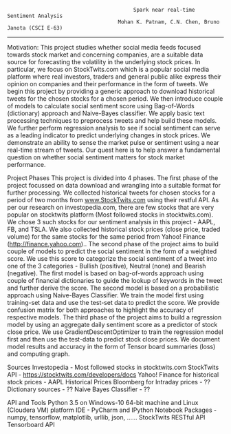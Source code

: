                                              Spark near real-time Sentiment Analysis
                                        Mohan K. Patnam, C.N. Chen, Bruno Janota (CSCI E-63)
_________________________________________________________________________________________________________________________________________

Motivation: This project studies whether social media feeds focused towards stock market and concerning companies, are a suitable data source for forecasting the volatility in the underlying stock prices. In particular, we focus on StockTwits.com which is a popular social media platform where real investors, traders and general public alike express their opinion on companies and their performance in the form of tweets. We begin this project by providing a generic approach to download historical tweets for the chosen stocks for a chosen period. We then introduce couple of models to calculate social sentiment score using Bag-of-Words (dictionary) approach and Naive-Bayes classifier. We apply basic text processing techniques to preprocess tweets and help build these models. We further perform regression analysis to see if social sentiment can serve as a leading indicator to predict underlying changes in stock prices. We demonstrate an ability to sense the market pulse or sentiment using a near real-time stream of tweets. Our quest here is to help answer a fundamental question on whether social sentiment matters for stock market performance.

Project Phases
This project is divided into 4 phases. The first phase of the project focussed on data download and wrangling into a suitable format for further processing. We collected historical tweets for chosen stocks for a period of two months from www.StockTwits.com using their restful API. As per our research on investopedia.com, there are few stocks that are very popular on stocktwits platform (Most followed stocks in stocktwits.com). We chose 3 such stocks for our sentiment analysis in this project - AAPL, FB, and TSLA. We also collected historical stock prices (close price, traded volume) for the same stocks for the same period from Yahoo! Finance (http://finance.yahoo.com).. The second phase of the project aims to build couple of models to predict the social sentiment in the form of a weighted score. We use this score to categorize the social sentiment of a tweet into one of the 3 categories - Bullish (positive), Neutral (none) and Bearish (negative). The first model is based on bag-of-words approach using couple of financial dictionaries to guide the lookup of keywords in the tweet and further derive the score. The second model is based on a probabilistic approach using Naive-Bayes Classifier. We train the model first using training-set data and use the test-set data to predict the score. We provide confusion matrix for both approaches to highlight the accuracy of respective models. The third phase of the project aims to build a regression model by using an aggregate daily sentiment score as a predictor of stock close price. We use GradientDescentOptimizer to train the regression model first and then use the test-data to predict stock close prices. We document model results and accuracy in the form of Tensor board summaries (loss) and computing graph.

Sources
Investopedia - Most followed stocks in stocktwits.com
StockTwits API - https://stocktwits.com/developers/docs
Yahoo! Finance for historical stock prices - AAPL Historical Prices
Bloomberg for Intraday prices - ??
Dictionary sources - ??
Naive Bayes Classifier - ??

API and Tools
Python 3.5 on Windows-10 64-bit machine and Linux (Cloudera VM) platform
IDE - PyCharm and IPython Notebook
Packages - numpy, tensorflow, matplotlib, urllib, json, ……
StockTwits RESTful API
Tensorboard API
